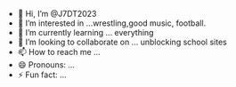 - 👋 Hi, I’m @J7DT2023
- 👀 I’m interested in ...wrestling,good music, football.
- 🌱 I’m currently learning ... everything 
- 💞️ I’m looking to collaborate on ... unblocking school sites
- 📫 How to reach me ...
- 😄 Pronouns: ...
- ⚡ Fun fact: ...

<!---
J7DT2023/J7DT2023 is a ✨ special ✨ repository because its `README.md` (this file) appears on your GitHub profile.
You can click the Preview link to take a look at your changes.
--->
